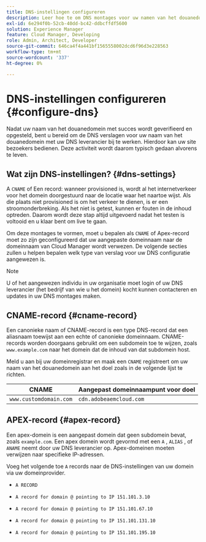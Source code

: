 ```yaml
---
title: DNS-instellingen configureren
description: Leer hoe te om DNS montages voor uw namen van het douanedomein te vormen.
exl-id: 6e294f0b-52cb-40dd-bc42-ddbcffdf5600
solution: Experience Manager
feature: Cloud Manager, Developing
role: Admin, Architect, Developer
source-git-commit: 646ca4f4a441bf1565558002dcd6f96d3e228563
workflow-type: tm+mt
source-wordcount: '337'
ht-degree: 0%

---
```


# DNS-instellingen configureren {#configure-dns}

Nadat uw naam van het douanedomein met succes wordt geverifieerd en opgesteld, bent u bereid om de DNS verslagen voor uw naam van het douanedomein met uw DNS leverancier bij te werken. Hierdoor kan uw site bezoekers bedienen. Deze activiteit wordt daarom typisch gedaan alvorens te leven.

## Wat zijn DNS-instellingen? {#dns-settings}

A `CNAME` of Een record: wanneer provisioned is, wordt al het internetverkeer voor het domein doorgestuurd naar de locatie waar het naartoe wijst. Als die plaats niet provisioned is om het verkeer te dienen, is er een stroomonderbreking. Als het niet is getest, kunnen er fouten in de inhoud optreden. Daarom wordt deze stap altijd uitgevoerd nadat het testen is voltooid en u klaar bent om live te gaan.

Om deze montages te vormen, moet u bepalen als `CNAME` of Apex-record moet zo zijn geconfigureerd dat uw aangepaste domeinnaam naar de domeinnaam van Cloud Manager wordt verwezen. De volgende secties zullen u helpen bepalen welk type van verslag voor uw DNS configuratie aangewezen is.

>[!NOTE]
>
>U of het aangewezen individu in uw organisatie moet login of uw DNS leverancier (het bedrijf van wie u het domein) kocht kunnen contacteren en updates in uw DNS montages maken.

## CNAME-record {#cname-record}

Een canonieke naam of CNAME-record is een type DNS-record dat een aliasnaam toewijst aan een echte of canonieke domeinnaam. CNAME-records worden doorgaans gebruikt om een subdomein toe te wijzen, zoals `www.example.com` naar het domein dat de inhoud van dat subdomein host.

Meld u aan bij uw domeinregistrar en maak een `CNAME` registreert om uw naam van het douanedomein aan het doel zoals in de volgende lijst te richten.

| CNAME | Aangepast domeinnaampunt voor doel |
|--- |--- |
| `www.customdomain.com` | `cdn.adobeaemcloud.com` |

## APEX-record {#apex-record}

Een apex-domein is een aangepast domein dat geen subdomein bevat, zoals `example.com`. Een apex domein wordt gevormd met een `A` , `ALIAS` , of `ANAME` neemt door uw DNS leverancier op. Apex-domeinen moeten verwijzen naar specifieke IP-adressen.

Voeg het volgende toe `A` records naar de DNS-instellingen van uw domein via uw domeinprovider.

* `A RECORD`

* `A record for domain @ pointing to IP 151.101.3.10`

* `A record for domain @ pointing to IP 151.101.67.10`

* `A record for domain @ pointing to IP 151.101.131.10`

* `A record for domain @ pointing to IP 151.101.195.10`
